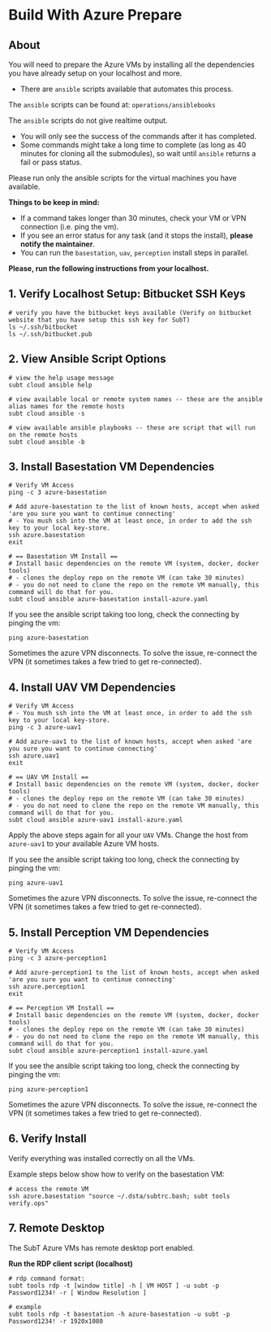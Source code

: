 # Build With Azure Prepare

## About

You will need to prepare the Azure VMs by installing all the dependencies you have already setup on your localhost and more.

- There are `ansible` scripts available that automates this process.

The `ansible` scripts can be found at: `operations/ansiblebooks`

The `ansible` scripts do not give realtime output.

- You will only see the success of the commands after it has completed.
- Some commands might take a long time to complete (as long as 40 minutes for cloning all the submodules), so wait until `ansible` returns a fail or pass status.

Please run only the ansible scripts for the virtual machines you have available.

**Things to be keep in mind:**

- If a command takes longer than 30 minutes, check your VM or VPN connection (i.e. ping the vm).
- If you see an error status for any task (and it stops the install), **please notify the maintainer**.
- You can run the `basestation`, `uav`, `perception` install steps in parallel.

**Please, run the following instructions from your localhost.**

## 1. Verify Localhost Setup: Bitbucket SSH Keys

```text
# verify you have the bitbucket keys available (Verify on bitbucket website that you have setup this ssh key for SubT)
ls ~/.ssh/bitbucket
ls ~/.ssh/bitbucket.pub
```

## 2. View Ansible Script Options

```text
# view the help usage message
subt cloud ansible help

# view available local or remote system names -- these are the ansible alias names for the remote hosts
subt cloud ansible -s

# view available ansible playbooks -- these are script that will run on the remote hosts
subt cloud ansible -b
```

## 3. Install Basestation VM Dependencies

```text
# Verify VM Access
ping -c 3 azure-basestation

# Add azure-basestation to the list of known hosts, accept when asked 'are you sure you want to continue connecting'
# - You mush ssh into the VM at least once, in order to add the ssh key to your local key-store.
ssh azure.basestation
exit

# == Basestation VM Install ==
# Install basic dependencies on the remote VM (system, docker, docker tools)
# - clones the deploy repo on the remote VM (can take 30 minutes)
# - you do not need to clone the repo on the remote VM manually, this command will do that for you.
subt cloud ansible azure-basestation install-azure.yaml
```

If you see the ansible script taking too long, check the connecting by pinging the vm:

```text
ping azure-basestation
```

Sometimes the azure VPN disconnects. To solve the issue, re-connect the VPN (it sometimes takes a few tried to get re-connected).

## 4. Install UAV VM Dependencies

```text
# Verify VM Access
# - You mush ssh into the VM at least once, in order to add the ssh key to your local key-store.
ping -c 3 azure-uav1

# Add azure-uav1 to the list of known hosts, accept when asked 'are you sure you want to continue connecting'
ssh azure.uav1
exit

# == UAV VM Install ==
# Install basic dependencies on the remote VM (system, docker, docker tools)
# - clones the deploy repo on the remote VM (can take 30 minutes)
# - you do not need to clone the repo on the remote VM manually, this command will do that for you.
subt cloud ansible azure-uav1 install-azure.yaml
```

Apply the above steps again for all your `UAV` VMs. Change the host from `azure-uav1` to your available Azure VM hosts.

If you see the ansible script taking too long, check the connecting by pinging the vm:

```text
ping azure-uav1
```

Sometimes the azure VPN disconnects. To solve the issue, re-connect the VPN (it sometimes takes a few tried to get re-connected).

## 5. Install Perception VM Dependencies

```text
# Verify VM Access
ping -c 3 azure-perception1

# Add azure-perception1 to the list of known hosts, accept when asked 'are you sure you want to continue connecting'
ssh azure.perception1
exit

# == Perception VM Install ==
# Install basic dependencies on the remote VM (system, docker, docker tools)
# - clones the deploy repo on the remote VM (can take 30 minutes)
# - you do not need to clone the repo on the remote VM manually, this command will do that for you.
subt cloud ansible azure-perception1 install-azure.yaml
```

If you see the ansible script taking too long, check the connecting by pinging the vm:

```text
ping azure-perception1
```

Sometimes the azure VPN disconnects. To solve the issue, re-connect the VPN (it sometimes takes a few tried to get re-connected).

## 6. Verify Install

Verify everything was installed correctly on all the VMs.

Example steps below show how to verify on the basestation VM:

```text
# access the remote VM
ssh azure.basestation "source ~/.dsta/subtrc.bash; subt tools verify.ops"
```

## 7. Remote Desktop

The SubT Azure VMs has remote desktop port enabled.

**Run the RDP client script (localhost)**

```text
# rdp command format:
subt tools rdp -t [window title] -h [ VM HOST ] -u subt -p Password1234! -r [ Window Resolution ]

# example
subt tools rdp -t basestation -h azure-basestation -u subt -p Password1234! -r 1920x1080
```
